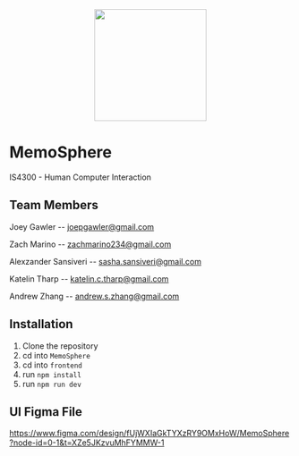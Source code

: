 <div align="center">
  <img src="https://github.com/user-attachments/assets/20a65888-9542-450c-8b9a-a684a16c52f9" width="200" height="200"/>
</div>

# MemoSphere

IS4300 - Human Computer Interaction

## Team Members

Joey Gawler -- joepgawler@gmail.com

Zach Marino -- zachmarino234@gmail.com

Alexzander Sansiveri -- sasha.sansiveri@gmail.com

Katelin Tharp -- katelin.c.tharp@gmail.com

Andrew Zhang -- andrew.s.zhang@gmail.com

## Installation

1. Clone the repository
2. cd into ```MemoSphere```
3. cd into ```frontend```
4. run ```npm install```
5. run ```npm run dev```

## UI Figma File

https://www.figma.com/design/fUjWXIaGkTYXzRY9OMxHoW/MemoSphere?node-id=0-1&t=XZe5JKzvuMhFYMMW-1
